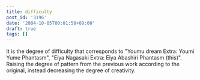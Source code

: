 ```yaml
---
title: difficulty
post_id: '3196'
date: '2004-10-05T00:01:58+09:00'
draft: true
tags: []
---
```


It is the degree of difficulty that corresponds to "Youmu dream Extra: Youmi Yume Phantasm", "Eiya Nagasaki Extra: Eiya Abashiri Phantasm (this)". Raising the degree of pattern from the previous work according to the original, instead decreasing the degree of creativity.
